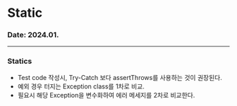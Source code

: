 # Static

### Date: 2024.01.

---

### Statics

* Test code 작성시, Try-Catch 보다 assertThrows를 사용하는 것이 권장된다.
* 예외 경우 터지는 Exception class를 1차로 비교.
* 필요시 해당 Exception을 변수화하여 에러 메세지를 2차로 비교한다.
